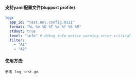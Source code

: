 
#### 支持yaml配置文件(Support profile)
```yaml
log:
  app_id: "test.env.config.0111"
  format: "%L %e %D %T %a %f %S %M"
  stdout: true
  level: "info" # debug info notice warning error critical
  filter:
    - "A1"
    - "A2"
```

#### 使用方法:
```text
参考 log_test.go
```